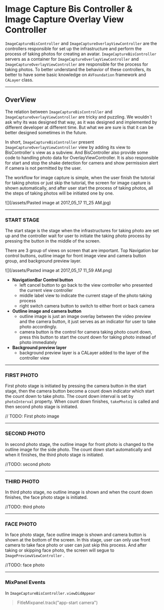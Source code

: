 # Image Capture Bis Controller & Image Capture Overlay View Controller

`ImageCaptureBisController` and `ImageCaptureOverlayViewController` are the controllers responsible for set up the infrastructure and perform the process of taking photos for creating an avatar. `ImageCaptureBisController` servers as a container for `ImageCaptureOverlayViewController` and `ImageCaptureOverlayViewController` are responsible for the process for taking photos. To better understand the behavior of these controllers, its better to have some basic knowledge on `AVFoundation` framework and `CALayer` class.

---

## OverView

The relation between `ImageCaptureBisController` and `ImageCaptureOverlayViewController` are tricky and puzzling. We wouldn\`t ask why its was designed that way, as it was designed and implemented by different developer at different time. But what we are sure is that it can be better designed sometimes in the future.

In short, `ImageCaptureBisController` present `ImageCaptureOverlayViewController` view by adding its view to BisController\`s view as a subview. And BisController also provide some code to handling photo data for OverlayViewController. It is also responsible for start and stop the shake detection for camera and show permission alert if camera is not permitted by the user.

The workflow for image capture is simple, when the user finish the tutorial for taking photos or just skip the tutorial, the screen for image capture is shown automatically, and after user start the process of taking photos, all the steps of taking photos will be initiated one by one.

![](/assets/Pasted image at 2017_05_17 11_25 AM.jpg)

---

### START STAGE

The start stage is the stage when the infrastructures for taking photo are set up and the controller wait for user to initiate the taking photo process by pressing the button in the middle of the screen.

There are 3 group of views on screen that are important. Top Navigation bar control buttons, outline image for front image view and camera button group, and background preview layer.

![](/assets/Pasted image at 2017_05_17 11_59 AM.png)

* **NavigationBar Control button**
  * left cancel button to go back to the view controller who presented the current view controller
  * middle label view to indicate the current stage of the photo taking process
  * right switch camera button to switch to either front or back camera
* **Outline image and camera button**
  * outline image is just an image overlay between the video preview and the camera button, it just serves as an indicator for user to take photo accordingly.
  * camera button is the control for camera taking photo count down, press this button to start the count down for taking photo instead of photo immediately
* **Background preview layer**
  * background preview layer is a CALayer added to the layer of the controller view

---

### FIRST PHOTO

First photo stage is initiated by pressing the camera button in the start stage,  then the camera button  become a count down indicator which start the count down to take photo. The count down interval is set by `photoInterval` property. When count down finishes, `takePhoto1` is called and then second photo stage is initiated.

// TODO: First photo image

---

### SECOND PHOTO

In second photo stage, the outline image for front photo is changed to the outline image for the side photo. The count down start automatically and when it finishes, the third photo stage is initiated.

//TODO: second photo

---

### THIRD PHOTO

In third photo stage, no outline image is shown and when the count down finishes, the face photo stage is initiated.

//TODO: third photo

---

### FACE PHOTO

In face photo stage, face outline image is shown and camera button is shown at the bottom of the screen. In this stage, user can only use front camera to take face photo or user can just skip this process. And after taking or skipping face photo, the screen will segue to `ImagePreviewViewController` .

//TODO: face photo

---

### MixPanel Events

In `ImageCaptureBisController.viewDidAppear`

> FitleMixpanel.track\("app-start camera"\)



